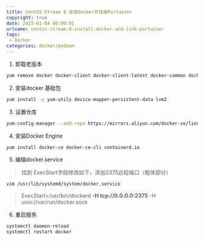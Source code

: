 ```yaml
---
title: CentOS Stream 8 安装Docker并连接Portainer
copyright: true
date: 2023-01-04 00:00:01
urlname: centos-stream-8-install-docker-and-link-portainer
tags: 
 - Docker
categories: docker/podman
---
```


1. 卸载老版本
```bash
yum remove docker docker-client docker-client-latest docker-common docker-latest docker-latest-logrotate docker-logrotate docker-engine
```

2. 安装docker 基础包
```bash
yum install -y yum-utils device-mapper-persistent-data lvm2
```
<!-- more -->  
3. 设置仓库
```bash
yum-config-manager --add-repo https://mirrors.aliyun.com/docker-ce/linux/centos/docker-ce.repo
```

4. 安装Docker Engine 
```bash
yum install docker-ce docker-ce-cli containerd.io
```

5. 编辑docker.service
>找到 ExecStart字段修改如下，添加2375远程端口（粗体部分）
```bash
vim /usr/lib/systemd/system/docker.service
```
>ExecStart=/usr/bin/dockerd **-H tcp://0.0.0.0:2375** -H unix://var/run/docker.sock

6. 重启服务
```bash
systemctl daemon-reload
systemctl restart docker
```